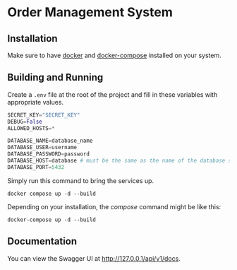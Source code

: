 # Order Management System

## Installation
Make sure to have [docker](https://docs.docker.com/engine/install/) and [docker-compose](https://docs.docker.com/compose/install/linux/) installed on your system.

## Building and Running
Create a `.env` file at the root of the project and fill in these variables with appropriate values.

```python
SECRET_KEY="SECRET_KEY"
DEBUG=False
ALLOWED_HOSTS=*

DATABASE_NAME=database_name
DATABASE_USER=username
DATABASE_PASSWORD=password
DATABASE_HOST=database # must be the same as the name of the database service in docker-compose.yml
DATABASE_PORT=5432
```

Simply run this command to bring the services up.

```shell
docker compose up -d --build
```

Depending on your installation, the *compose* command might be like this:

```shell
docker-compose up -d --build
```

## Documentation
You can view the Swagger UI at http://127.0.0.1/api/v1/docs.
